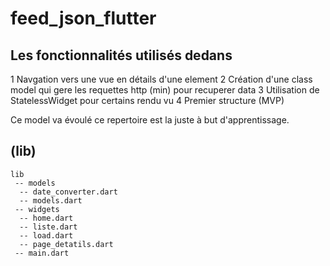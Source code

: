 # feed_json_flutter
## Les fonctionnalités utilisés dedans
1 Navgation vers une vue en détails d'une element
2 Création d'une class model qui gere les requettes http (min) pour recuperer data
3 Utilisation de StatelessWidget pour certains rendu vu
4 Premier structure (MVP)

Ce model va évoulé ce repertoire est la juste à but d'apprentissage.
## (lib)
```
lib
 -- models
  -- date_converter.dart
  -- models.dart
 -- widgets
  -- home.dart
  -- liste.dart
  -- load.dart
  -- page_detatils.dart
 -- main.dart
```